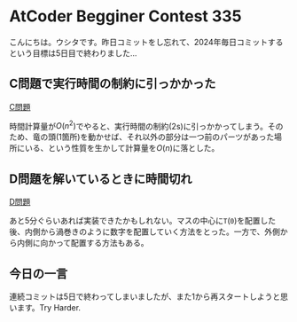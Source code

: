 # AtCoder Begginer Contest 335
こんにちは。ウシタです。昨日コミットをし忘れて、2024年毎日コミットするという目標は5日目で終わりました...

## C問題で実行時間の制約に引っかかった
[C問題](https://atcoder.jp/contests/abc335/tasks/abc335_c)

時間計算量が$`O(n^2)`$でやると、実行時間の制約(2s)に引っかかってしまう。そのため、竜の頭(1箇所)を動かせば、それ以外の部分は一つ前のパーツがあった場所にいる、という性質を生かして計算量を$`O(n)`$に落とした。

## D問題を解いているときに時間切れ
[D問題](https://atcoder.jp/contests/abc335/tasks/abc335_d)

あと5分ぐらいあれば実装できたかもしれない。マスの中心に`T`(`0`)を配置した後、内側から渦巻きのように数字を配置していく方法をとった。一方で、外側から内側に向かって配置する方法もある。

## 今日の一言
連続コミットは5日で終わってしまいましたが、また1から再スタートしようと思います。Try Harder.